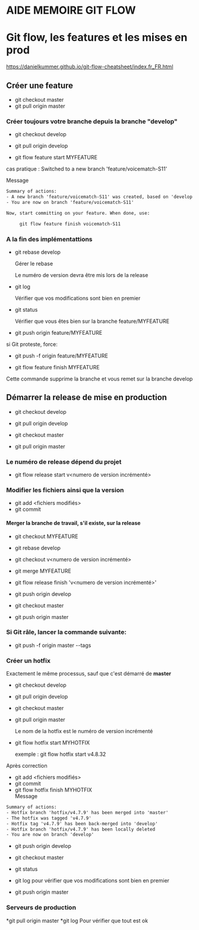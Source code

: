 # AIDE MEMOIRE GIT FLOW

# Git flow, les features et les mises en prod
 
https://danielkummer.github.io/git-flow-cheatsheet/index.fr_FR.html




## Créer une feature

* git checkout master
* git pull origin master

### Créer toujours votre branche depuis la branche "develop"

* git checkout develop
* git pull origin develop

* git flow feature start MYFEATURE

cas pratique :
Switched to a new branch 'feature/voicematch-S11'

Message
```txt
Summary of actions:
- A new branch 'feature/voicematch-S11' was created, based on 'develop'
- You are now on branch 'feature/voicematch-S11'

Now, start committing on your feature. When done, use:

     git flow feature finish voicematch-S11
```

### A la fin des implémentattions
* git rebase develop

	Gérer le rebase
	
	Le numéro de version devra être mis lors de la release

* git log

	Vérifier que vos modifications sont bien en premier

* git status

	Vérifier que vous êtes bien sur la branche feature/MYFEATURE

* git push origin feature/MYFEATURE

si Git proteste, force:

* git push -f origin feature/MYFEATURE

* git flow feature finish MYFEATURE

Cette commande supprime la branche et vous remet sur la branche develop




## Démarrer la release de mise en production

* git checkout develop
* git pull origin develop

* git checkout master
* git pull origin master

### Le numéro de release dépend du projet

* git flow release start  v<numero de version incrémenté>

### Modifier les fichiers ainsi que la version
* git add <fichiers modifiés> 
* git commit
 
####  Merger la branche de travail, s'il existe, sur la release
* git checkout MYFEATURE 
* git rebase develop 

* git checkout v<numero de version incrémenté>
* git merge MYFEATURE

* git flow release finish 'v<numero de version incrémenté>'
* git push origin develop

* git checkout master
* git push origin master

### Si Git râle, lancer la commande suivante:

* git push  -f origin master --tags





### Créer un hotfix

Exactement le même processus, sauf que c'est démarré de **master**

* git checkout develop
* git pull origin develop

* git checkout master
* git pull origin master

	Le nom de la hotfix est le numéro de version incrémenté

* git flow hotfix start MYHOTFIX
 
    exemple :
        git flow hotfix start v4.8.32


Après correction 
* git add <fichiers modifiés>
* git commit
* git flow hotfix finish MYHOTFIX	
Message
```txt
Summary of actions:
- Hotfix branch 'hotfix/v4.7.9' has been merged into 'master'
- The hotfix was tagged 'v4.7.9'
- Hotfix tag 'v4.7.9' has been back-merged into 'develop'
- Hotfix branch 'hotfix/v4.7.9' has been locally deleted
- You are now on branch 'develop'
```
* git push origin develop

* git checkout master
* git status
* git log
	pour vérifier que vos modifications sont bien en premier
* git push origin master




  
  
  
 

### Serveurs de production

*git pull origin master
*git log
	Pour vérifier que tout est ok
